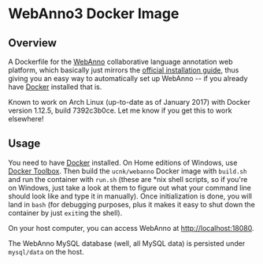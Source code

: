 # WebAnno3 Docker Image

## Overview

A Dockerfile for the [WebAnno][webanno] collaborative language annotation web
platform, which basically just mirrors the [official installation guide][guide],
thus giving you an easy way to automatically set up WebAnno -- if you already
have [Docker][docker] installed that is.

Known to work on Arch Linux (up-to-date as of January 2017) with Docker version
1.12.5, build 7392c3b0ce. Let me know if you get this to work elsewhere!

## Usage

You need to have [Docker][docker] installed. On Home editions of Windows,
use [Docker Toolbox][toolbox]. Then build the `ucnk/webanno` Docker image with
`build.sh` and run the container with `run.sh` (these are *nix shell scripts, so
if you're on Windows, just take a look at them to figure out what your command
line should look like and type it in manually). Once initialization is done, you
will land in `bash` (for debugging purposes, plus it makes it easy to shut down
the container by just `exit`ing the shell).

On your host computer, you can access WebAnno at <http://localhost:18080>.

The WebAnno MySQL database (well, all MySQL data) is persisted under
`mysql/data` on the host.

[webanno]: https://webanno.github.io/webanno/
[guide]: https://webanno.github.io/webanno/releases/3.0.0/docs/admin-guide.html
[docker]: https://www.docker.com/
[toolbox]: https://www.docker.com/products/docker-toolbox

